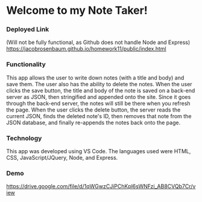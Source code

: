 # Welcome to my Note Taker!

### Deployed Link 
(Will not be fully functional, as Github does not handle Node and Express)
https://jacobrosenbaum.github.io/homework11/public/index.html

### Functionality

This app allows the user to write down notes (with a title and body) and save them. The user also has the ability to delete the notes. 
When the user clicks the save button, the title and body of the note is saved on a back-end server as JSON, then stringified and appended onto the site. 
Since it goes through the back-end server, the notes will still be there when you refresh the page. When the user clicks the delete button, the server reads the current JSON, finds the deleted note's ID, then removes that note from the JSON database, and finally re-appends the notes back onto the page.

### Technology

This app was developed using VS Code. The languages used were HTML, CSS, JavaScript/JQuery, Node, and Express. 

### Demo 

https://drive.google.com/file/d/1qWGwzCJiPChKpl6sWNFzi_AB8CVQb7Cr/view 
